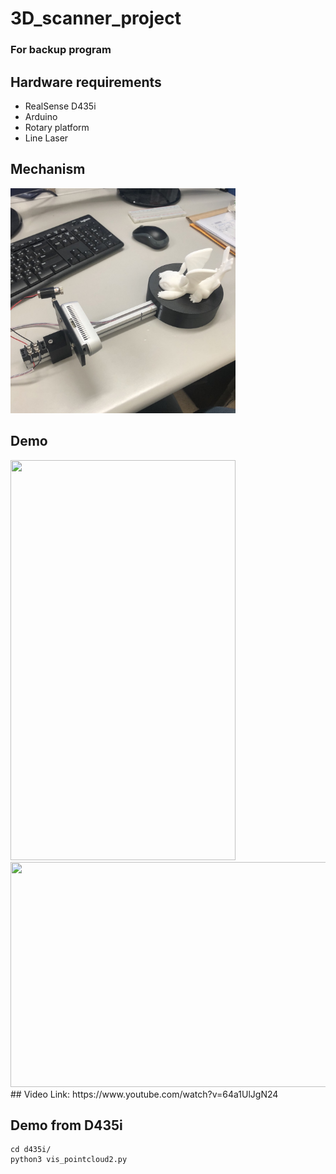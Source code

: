 # 3D_scanner_project
### For backup program

## Hardware requirements
* RealSense D435i
* Arduino
* Rotary platform
* Line Laser

## Mechanism
<img src="./_tmp/1.jpg" width="360" height="360" alt="機構圖"/><br/>
## Demo
<img src="./_tmp/2.gif" width=360 height=640/>
<img src="./_tmp/3.gif" width=640 height=360/>
## Video
Link: https://www.youtube.com/watch?v=64a1UlJgN24



## Demo from D435i
```
cd d435i/
python3 vis_pointcloud2.py
```
